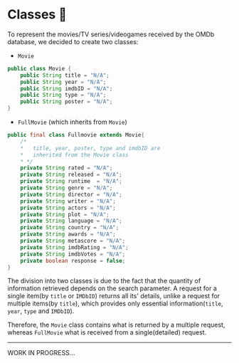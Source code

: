 # Classes 🎥
To represent the movies/TV series/videogames received by the OMDb database, we decided to create two classes:

* `Movie`

```java
public class Movie {
    public String title = "N/A";
    public String year = "N/A";
    public String imdbID = "N/A";
    public String type = "N/A";
    public String poster = "N/A";
}
```

* `FullMovie` (which inherits from `Movie`)
  
```java
public final class Fullmovie extends Movie{
    /*
    *   title, year, poster, type and imdbID are 
    *   inherited from the Movie class
    * */
    private String rated = "N/A";
    private String released = "N/A";
    private String runtime  = "N/A";
    private String genre = "N/A";
    private String director = "N/A";
    private String writer = "N/A";
    private String actors = "N/A";
    private String plot = "N/A";
    private String language = "N/A";
    private String country = "N/A";
    private String awards = "N/A";
    private String metascore = "N/A";
    private String imdbRating = "N/A";
    private String imdbVotes = "N/A";
    private boolean response = false;
}
```

The division into two classes is due to the fact that the quantity of information retrieved depends on the search parameter. A request for a single item(by `title` or `IMDbID`) returns all its' details, unlike a request for multiple items(by `title`), which provides only essential information(`title`, `year`, `type` and `IMDbID`).

Therefore, the `Movie` class contains what is returned by a multiple request, whereas `FullMovie` what is received from a single(detailed) request.

---

WORK IN PROGRESS...